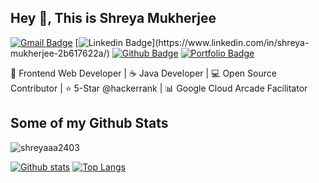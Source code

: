 ## Hey 👋, This is Shreya Mukherjee
[![Gmail Badge](https://img.shields.io/badge/-shreyam053@gmail.com-c14438?style=flat&logo=Gmail&logoColor=white&link=mailto:shreyam053@gmail.com)](mailto:shreyam053@gmail.com) 
[![Linkedin Badge](https://img.shields.io/badge/[-shreya-mukherjee-2b617622a-0072b1](https://www.linkedin.com/in/shreya-mukherjee-2b617622a/)?style=flat&logo=Linkedin&logoColor=white&link=https://www.linkedin.com/in/shreya-mukherjee-2b617622a/)](https://www.linkedin.com/in/shreya-mukherjee-2b617622a/) [![Github Badge](https://img.shields.io/badge/-shreyaaa2403-grey?style=flat&logo=github&logoColor=white&link=https://github.com/shreyaaa2403/)](https://www.github.com/shreyaaa2403/) [![Portfolio Badge](https://img.shields.io/badge/portfolio-web-blue?style=flat&link=https://shreya-mukherjee.netlify.app//)](https://shreya-mukherjee.netlify.app//) <p align='left'>🚀 Frontend Web Developer | ☕ Java Developer | 💻 Open Source Contributor | ⭐ 5-Star @hackerrank | 📊 Google Cloud Arcade Facilitator</p>
## Some of my Github Stats
<p align=left> <img src=https://komarev.com/ghpvc/?username=shreyaaa2403 alt=shreyaaa2403 /> </p>

[![Github stats](https://github-readme-stats.vercel.app/api?username=shreyaaa2403&show_icons=true&include_all_commits=true)](https://github.com/shreyaaa2403/github-readme-stats)
[![Top Langs](https://github-readme-stats.vercel.app/api/top-langs/?username=shreyaaa2403&layout=compact)](https://github.com/shreyaaa2403/github-readme-stats)
